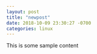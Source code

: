 ```yaml
---
layout: post
title: "newpost"
date: 2018-10-09 23:30:27 -0700
categories: linux
---
```


This is some sample content


